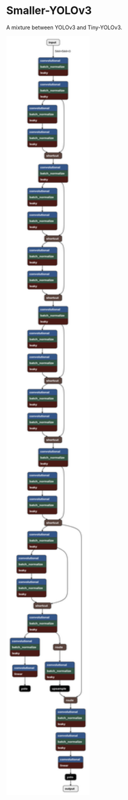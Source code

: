 # Smaller-YOLOv3
<p> A mixture between YOLOv3 and Tiny-YOLOv3. </p>

<img src="https://github.com/Jaiczay/Smaller-YOLOv3/blob/master/smaller-yolov3.png" height="2000px" width="220">
